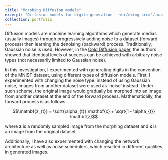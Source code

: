 ```yaml
---
title: "Morphing Diffusion models"
excerpt: "Diffusion models for digits generation   <br/><img src='/images/CT_image.png'>"
collection: portfolio
---
```


Diffusion models are machine learning algorithms which generate medias (usually images) through progressively adding noise to a dataset (forward process) then learning the denoising (backward) process. Traditionally, Gaussian noise is used. However, in the [Cold Diffusion paper](https://arxiv.org/abs/2208.09392), the authors showed that identical levels of success can be achieved with arbitrary noise types (not necessarily limited to Gaussian noise). 

In this investigation, I experimented with generating digits in the convention of the MNIST dataset, using different types of diffusion models. First, I experimented with changing the noise type: instead of using Gaussian noise, images from another dataset were used as `noise' instead. Under such scheme, the original image would gradually be morphed into an image from another dataset at the end of the forward process. Mathematically, the forward process is as follows:

$$\mathbf{z_{t}} = \sqrt{\alpha_{t}} \mathbf{x} + \sqrt{1 - \alpha_{t}} \mathbf{z}$$

where $\mathbf{z}$ is a randomly sampled image from the morphing dataset and $\mathbf{x}$ is an image from the original dataset. 

Additionally, I have also experimented with changing the network architecture as well as noise schedulers, which resulted in different qualities in generated images.